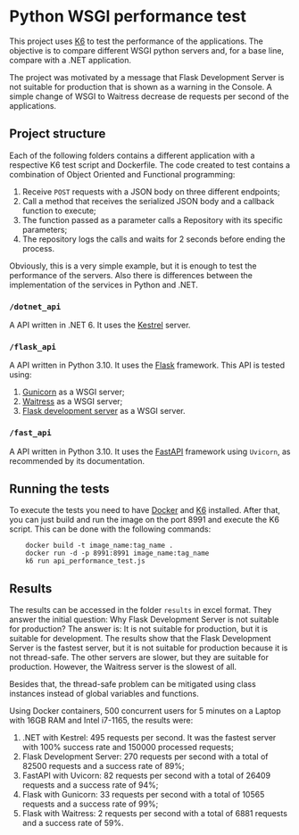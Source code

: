 # Python WSGI performance test

This project uses [K6](https://k6.io/) to test the performance of the applications. The objective is to compare different WSGI python servers and, for a base line, compare with a .NET application.

The project was motivated by a message that Flask Development Server is not suitable for production that is shown as a warning in the Console. A simple change of WSGI to Waitress decrease de requests per second of the applications. 

## Project structure

Each of the following folders contains a different application with a respective K6 test script and Dockerfile.
The code created to test contains a combination of Object Oriented and Functional programming:

1. Receive `POST` requests with a JSON body on three different endpoints;
2. Call a method that receives the serialized JSON body and a callback function to execute;
3. The function passed as a parameter calls a Repository with its specific parameters;
4. The repository logs the calls and waits for 2 seconds before ending the process.

Obviously, this is a very simple example, but it is enough to test the performance of the servers. Also there is differences between the implementation of the services in Python and .NET.

### `/dotnet_api`
A API written in .NET 6. It uses the [Kestrel](https://docs.microsoft.com/en-us/aspnet/core/fundamentals/servers/kestrel?view=aspnetcore-6.0) server.

### `/flask_api`
A API written in Python 3.10. It uses the [Flask](https://flask.palletsprojects.com/en/2.0.x/) framework.
This API is tested using:

1. [Gunicorn](https://gunicorn.org/) as a WSGI server;
2. [Waitress](https://docs.pylonsproject.org/projects/waitress/en/stable/) as a WSGI server;
3. [Flask development server](https://flask.palletsprojects.com/en/2.0.x/api/#flask.Flask.run) as a WSGI server.

### `/fast_api`
A API written in Python 3.10. It uses the [FastAPI](https://fastapi.tiangolo.com/) framework using `Uvicorn`, as recommended by its documentation.

## Running the tests

To execute the tests you need to have [Docker](https://www.docker.com/) and [K6](https://k6.io/) installed. After that, you can just build and run the image on the port 8991 and execute the K6 script. This can be done with the following commands:

```
    docker build -t image_name:tag_name .
    docker run -d -p 8991:8991 image_name:tag_name
    k6 run api_performance_test.js
```

## Results

The results can be accessed in the folder `results` in excel format. They answer the initial question: Why Flask Development Server is not suitable for production? The answer is: It is not suitable for production, but it is suitable for development. The results show that the Flask Development Server is the fastest server, but it is not suitable for production because it is not thread-safe. The other servers are slower, but they are suitable for production. However, the Waitress server is the slowest of all.

Besides that, the thread-safe problem can be mitigated using class instances instead of global variables and functions.

Using Docker containers, 500 concurrent users for 5 minutes on a Laptop with 16GB RAM and Intel i7-1165, the results were:

1. .NET with Kestrel: 495 requests per second. It was the fastest server with 100% success rate and 150000 processed requests;
2. Flask Development Server: 270 requests per second with a total of 82500 requests and a success rate of 89%;
3. FastAPI with Uvicorn: 82 requests per second with a total of 26409 requests and a success rate of 94%;
4. Flask with Gunicorn: 33 requests per second with a total of 10565 requests and a success rate of 99%;
5. Flask with Waitress: 2 requests per second with a total of 6881 requests and a success rate of 59%.
